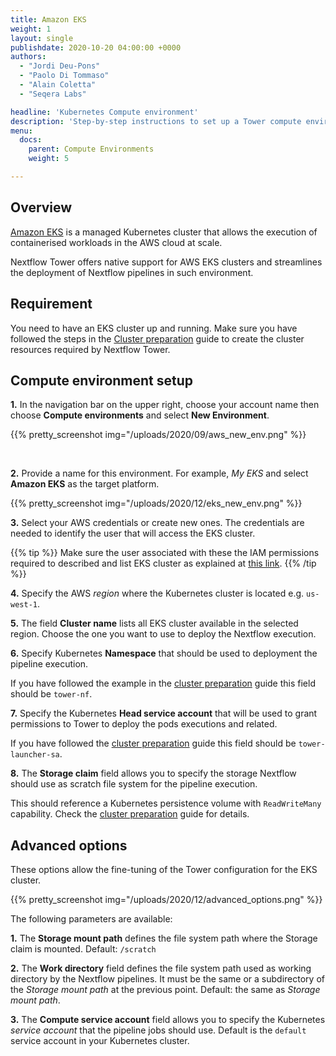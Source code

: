 ```yaml
---
title: Amazon EKS
weight: 1
layout: single
publishdate: 2020-10-20 04:00:00 +0000
authors:
  - "Jordi Deu-Pons"
  - "Paolo Di Tommaso"
  - "Alain Coletta"
  - "Seqera Labs"

headline: 'Kubernetes Compute environment'
description: 'Step-by-step instructions to set up a Tower compute environment for Amazon EKS cluster'
menu:
  docs:
    parent: Compute Environments
    weight: 5

---
```

## Overview

[Amazon EKS](https://aws.amazon.com/eks/) is a managed Kubernetes cluster that allows the execution of containerised workloads in the AWS cloud at scale.

Nextflow Tower offers native support for AWS EKS clusters and streamlines the deployment
of Nextflow pipelines in such environment.

## Requirement

You need to have an EKS cluster up and running. Make sure you have followed
the steps in the [Cluster preparation](https://github.com/seqeralabs/nf-tower-k8s/blob/master/cluster-preparation.md) guide to create the cluster resources required by Nextflow Tower.


## Compute environment setup  


**1.** In the navigation bar on the upper right, choose your account name then choose **Compute environments** and select **New Environment**.

{{% pretty_screenshot img="/uploads/2020/09/aws_new_env.png" %}}

</br>

**2.** Provide a name for this environment. For example, *My EKS* and select **Amazon EKS** as the target platform.

{{% pretty_screenshot img="/uploads/2020/12/eks_new_env.png" %}}

**3.** Select your AWS credentials or create new ones. The credentials are needed to identify the user that will access the EKS cluster.

{{% tip %}}
Make sure the user associated with these the IAM permissions required to described and 
list EKS cluster as explained at [this link](https://github.com/seqeralabs/nf-tower-k8s/blob/master/cluster-preparation.md#4-amazon-eks-specific-setting). 
{{% /tip %}}

**4.** Specify the AWS *region* where the Kubernetes cluster is located e.g. `us-west-1`. 

**5.** The field **Cluster name** lists all EKS cluster available in the selected region. Choose the one you want to use to deploy the Nextflow execution.

**6.** Specify Kubernetes **Namespace** that should be used to deployment the pipeline execution. 

If you have followed the example in the [cluster preparation](https://github.com/seqeralabs/nf-tower-k8s/blob/master/cluster-preparation.md#2-service-account--role-creation) guide this field should be `tower-nf`.

**7.** Specify the Kubernetes **Head service account** that will be used to grant permissions to Tower to deploy the pods executions and related. 

If you have followed the [cluster preparation](https://github.com/seqeralabs/nf-tower-k8s/blob/master/cluster-preparation.md#2-service-account--role-creation) guide this field should be `tower-launcher-sa`. 

**8.** The **Storage claim** field allows you to specify the storage Nextflow should use as 
scratch file system for the pipeline execution. 

This should reference a Kubernetes persistence volume with `ReadWriteMany` capability. Check the [cluster preparation](https://github.com/seqeralabs/nf-tower-k8s/blob/master/cluster-preparation.md#3-storage-configuration) guide for details. 


## Advanced options

These options allow the fine-tuning of the Tower configuration for the EKS cluster. 


{{% pretty_screenshot img="/uploads/2020/12/advanced_options.png" %}}
<br>

The following parameters are available:

**1.** The **Storage mount path** defines the file system path where the Storage claim is mounted. Default: `/scratch`

**2.** The **Work directory** field defines the file system path used as working directory by the Nextflow pipelines. It must be the same or a subdirectory of the *Storage mount path* at the previous point. Default: the same as *Storage mount path*.

**3.** The  **Compute service account** field allows you to specify the Kubernetes *service account* that the pipeline jobs should use. Default is the `default` service account in your Kubernetes cluster.
